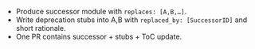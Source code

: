* Produce successor module with `replaces: [A,B,…]`.
* Write deprecation stubs into A,B with `replaced_by: [SuccessorID]` and short rationale.
* One PR contains successor + stubs + ToC update.
